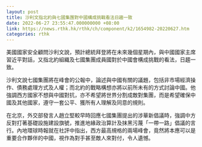 ```yaml
---
layout: post
title: 沙利文指北約與七國集團對中國構成挑戰看法日趨一致
date: 2022-06-27 23:55:47.000000000 +08:00
link: https://news.rthk.hk/rthk/ch/component/k2/1654982-20220627.htm
categories: rthk
---
```


美國國家安全顧問沙利文說，預計總統拜登將在未來幾個星期內，與中國國家主席習近平對話，又指北約組織及七國集團成員國對於中國會構成挑戰的看法，日趨一致。

沙利文說七國集團將在峰會的公報中，論述與中國有關的議題，包括非市場經濟操作、債務處理方式及人權；而北約的戰略構想亦將以前所未有的方式討論中國。他強調西方國家不想與中國對抗，亦不希望將世界分割成敵對集團，而是希望確保中國及其他國家，遵守一套公平、獲所有人理解及同意的規則。

在北京，外交部發言人趙立堅較早時回應七國集團提出的涉華新倡議時，強調中方反對打著基礎設施建設旗號，推進地緣政治算計及抹黑污蔑「一帶一路」倡議的言行。內地環球時報就在社評中指出，西方最高規格的兩場峰會，竟然將本應可以是重要合作夥伴的中國，視作為對手甚至敵人來對付，令人遺憾。
